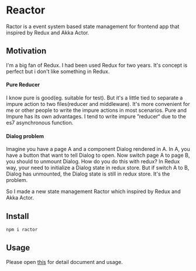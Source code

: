 # Reactor

Ractor is a event system based state management for frontend app that inspired by Redux and Akka Actor.

## Motivation

I'm a big fan of Redux. I had been used Redux for two years. It's concept is perfect but i don't like something in Redux.

#### Pure Reducer

I know pure is good(eg. suitable for test). But it's a little tied to separate a impure action to two files(reducer and middleware). It's more convenient for me or other people to write the impure actions in most scenarios. Pure and Impure has its own advantages. I tend to write impure ”reducer“ due to the es7 asynchronous function.

#### Dialog problem

Imagine you have a page A and a component Dialog rendered in A. In A, you have a button that want to tell Dialog to open. Now switch page A to page B, you should to unmount Dialog.
How do you do this with redux?
In Redux way, your need to initialize a Dialog state in redux store. But if switch A to B, Dialog has unmounted, the Dialog state is still in redux store. It's the problem.

So I made a new state management Ractor which inspired by Redux and Akka Actor.

## Install

```sh
npm i ractor
```

## Usage

Please open [this](https://corol.gitbooks.io/ractor/content/) for detail document and usage.
